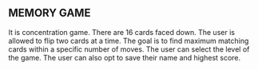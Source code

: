 MEMORY GAME
------------------------------
It is concentration game.
There are 16 cards faced down.
The user is allowed to flip two cards at a time.
The goal is to find maximum matching cards within a specific number of moves.
The user can select the level of the game.
The user can also opt to save their name and highest score.
